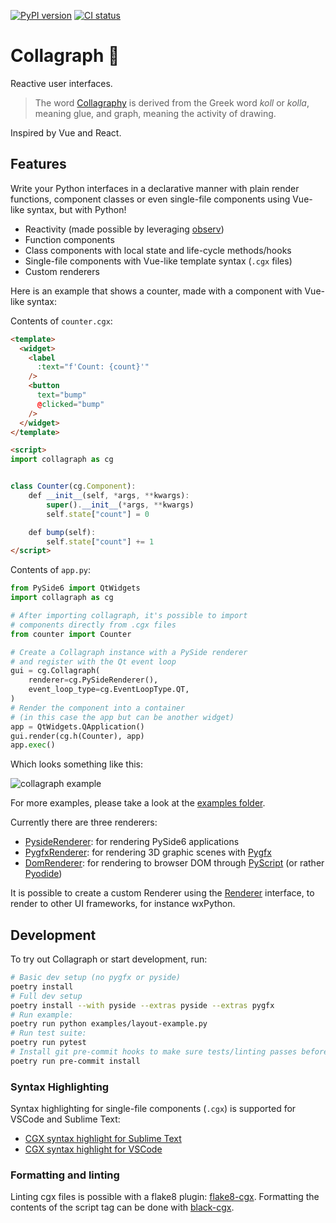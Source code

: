 [![PyPI version](https://badge.fury.io/py/collagraph.svg)](https://badge.fury.io/py/collagraph)
[![CI status](https://github.com/fork-tongue/collagraph/workflows/CI/badge.svg)](https://github.com/fork-tongue/collagraph/actions)

# Collagraph 📓

Reactive user interfaces.

> The word [Collagraphy](https://en.wikipedia.org/wiki/Collagraphy) is derived from the Greek word _koll_ or _kolla_, meaning glue, and graph, meaning the activity of drawing.

Inspired by Vue and React.


## Features

Write your Python interfaces in a declarative manner with plain render functions, component classes or even single-file components using Vue-like syntax, but with Python!

* Reactivity (made possible by leveraging [observ](https://github.com/fork-tongue/observ))
* Function components
* Class components with local state and life-cycle methods/hooks
* Single-file components with Vue-like template syntax (`.cgx` files)
* Custom renderers

Here is an example that shows a counter, made with a component with Vue-like syntax:

Contents of `counter.cgx`:
```html
<template>
  <widget>
    <label
      :text="f'Count: {count}'"
    />
    <button
      text="bump"
      @clicked="bump"
    />
  </widget>
</template>

<script>
import collagraph as cg


class Counter(cg.Component):
    def __init__(self, *args, **kwargs):
        super().__init__(*args, **kwargs)
        self.state["count"] = 0

    def bump(self):
        self.state["count"] += 1
</script>
```

Contents of `app.py`:
```python
from PySide6 import QtWidgets
import collagraph as cg

# After importing collagraph, it's possible to import
# components directly from .cgx files
from counter import Counter

# Create a Collagraph instance with a PySide renderer
# and register with the Qt event loop
gui = cg.Collagraph(
    renderer=cg.PySideRenderer(),
    event_loop_type=cg.EventLoopType.QT,
)
# Render the component into a container
# (in this case the app but can be another widget)
app = QtWidgets.QApplication()
gui.render(cg.h(Counter), app)
app.exec()
```

Which looks something like this:

![collagraph example](https://github.com/fork-tongue/collagraph/assets/1000968/4ebae92e-d7be-48ea-b76a-c6eab8d62112)

For more examples, please take a look at the [examples folder](examples).

Currently there are three renderers:

* [PysideRenderer](collagraph/renderers/pyside_renderer.py): for rendering PySide6 applications
* [PygfxRenderer](collagraph/renderers/pygfx_renderer.py): for rendering 3D graphic scenes with [Pygfx](https://github.com/pygfx/pygfx)
* [DomRenderer](collagraph/renderers/dom_renderer.py): for rendering to browser DOM through [PyScript](https://pyscript.net) (or rather [Pyodide](https://pyodide.org/en/stable/))

It is possible to create a custom Renderer using the [Renderer](collagraph/renderers/__init__.py) interface, to render to other UI frameworks, for instance wxPython.


## Development

To try out Collagraph or start development, run:

```sh
# Basic dev setup (no pygfx or pyside)
poetry install
# Full dev setup
poetry install --with pyside --extras pyside --extras pygfx
# Run example:
poetry run python examples/layout-example.py
# Run test suite:
poetry run pytest
# Install git pre-commit hooks to make sure tests/linting passes before committing
poetry run pre-commit install
```


### Syntax Highlighting

Syntax highlighting for single-file components (`.cgx`) is supported for VSCode and Sublime Text:

* [CGX syntax highlight for Sublime Text](https://github.com/fork-tongue/cgx-syntax-highlight-sublime)
* [CGX syntax highlight for VSCode](https://github.com/fork-tongue/cgx-syntax-highlight-vscode)


### Formatting and linting

Linting cgx files is possible with a flake8 plugin: [flake8-cgx](https://github.com/fork-tongue/flake8-cgx).
Formatting the contents of the script tag can be done with [black-cgx](https://github.com/fork-tongue/black-cgx).
